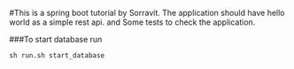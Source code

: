 #This is a spring boot tutorial by Sorravit.
The application should have hello world as a simple rest api. 
and Some tests to check the application.

###To start database run 
```shell
sh run.sh start_database
```